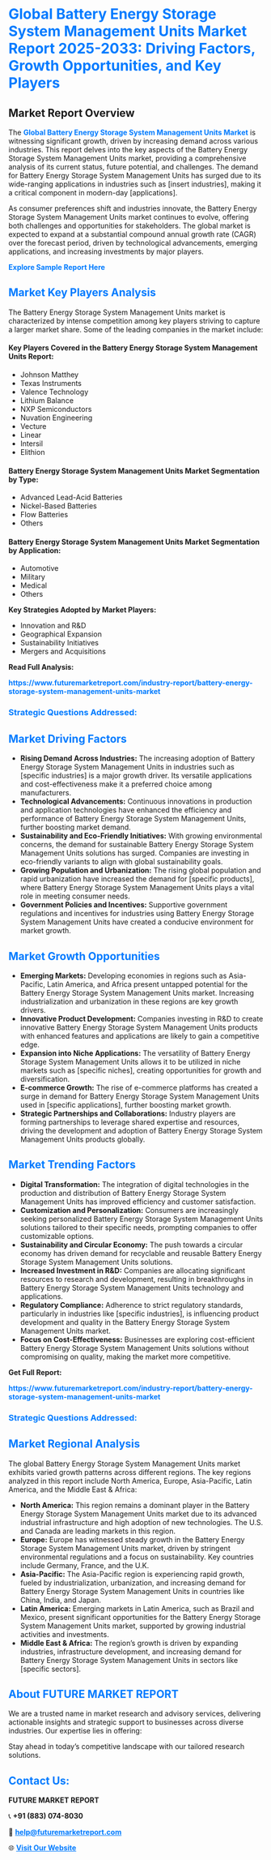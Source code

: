 <h1 style="color: #007BFF;">Global Battery Energy Storage System Management Units Market Report 2025-2033: Driving Factors, Growth Opportunities, and Key Players</h1>

<section id="overview">
<h2>Market Report Overview</h2>
<p>The <a href="https://www.futuremarketreport.com/industry-report/battery-energy-storage-system-management-units-market" style="color: #007BFF; text-decoration: none;"><strong>Global Battery Energy Storage System Management Units Market</strong></a> is witnessing significant growth, driven by increasing demand across various industries. This report delves into the key aspects of the Battery Energy Storage System Management Units market, providing a comprehensive analysis of its current status, future potential, and challenges. The demand for Battery Energy Storage System Management Units has surged due to its wide-ranging applications in industries such as [insert industries], making it a critical component in modern-day [applications].</p>
<p>As consumer preferences shift and industries innovate, the Battery Energy Storage System Management Units market continues to evolve, offering both challenges and opportunities for stakeholders. The global market is expected to expand at a substantial compound annual growth rate (CAGR) over the forecast period, driven by technological advancements, emerging applications, and increasing investments by major players.</p>
</section>

<section id="overview">
<p><a href="https://www.futuremarketreport.com/request-sample/reportId=115763" style="color: #007BFF; text-decoration: none;"><strong>Explore Sample Report Here</strong></a></p>
</section>

<section id="key-players">
<h2 style="color: #007BFF;">Market Key Players Analysis</h2>
<p>The Battery Energy Storage System Management Units market is characterized by intense competition among key players striving to capture a larger market share. Some of the leading companies in the market include:</p>
<h4>Key Players Covered in the Battery Energy Storage System Management Units Report:</h4>
<ul><li>Johnson Matthey</li><li>Texas Instruments</li><li>Valence Technology</li><li>Lithium Balance</li><li>NXP Semiconductors</li><li>Nuvation Engineering</li><li>Vecture</li><li>Linear</li><li>Intersil</li><li>Elithion</li></ul>
<h4>Battery Energy Storage System Management Units Market Segmentation by Type:</h4>
<ul><li>Advanced Lead-Acid Batteries</li><li>Nickel-Based Batteries</li><li>Flow Batteries</li><li>Others</li></ul>

<h4>Battery Energy Storage System Management Units Market Segmentation by Application:</h4>
<ul><li>Automotive</li><li>Military</li><li>Medical</li><li>Others</li></ul>
<p><strong>Key Strategies Adopted by Market Players:</strong></p>
<ul>
<li>Innovation and R&D</li>
<li>Geographical Expansion</li>
<li>Sustainability Initiatives</li>
<li>Mergers and Acquisitions</li>
</ul>
</section>

<section>
<p><strong>Read Full Analysis: </strong></p><a href="https://www.futuremarketreport.com/industry-report/battery-energy-storage-system-management-units-market" style="color: #007BFF; text-decoration: none;"><strong>https://www.futuremarketreport.com/industry-report/battery-energy-storage-system-management-units-market</strong></a>
<h3 style="color: #007BFF;">Strategic Questions Addressed:</h3>
</section>

<section id="driving-factors">
<h2 style="color: #007BFF;">Market Driving Factors</h2>
<ul>
<li><strong>Rising Demand Across Industries:</strong> The increasing adoption of Battery Energy Storage System Management Units in industries such as [specific industries] is a major growth driver. Its versatile applications and cost-effectiveness make it a preferred choice among manufacturers.</li>
<li><strong>Technological Advancements:</strong> Continuous innovations in production and application technologies have enhanced the efficiency and performance of Battery Energy Storage System Management Units, further boosting market demand.</li>
<li><strong>Sustainability and Eco-Friendly Initiatives:</strong> With growing environmental concerns, the demand for sustainable Battery Energy Storage System Management Units solutions has surged. Companies are investing in eco-friendly variants to align with global sustainability goals.</li>
<li><strong>Growing Population and Urbanization:</strong> The rising global population and rapid urbanization have increased the demand for [specific products], where Battery Energy Storage System Management Units plays a vital role in meeting consumer needs.</li>
<li><strong>Government Policies and Incentives:</strong> Supportive government regulations and incentives for industries using Battery Energy Storage System Management Units have created a conducive environment for market growth.</li>
</ul>
</section>

<section id="growth-opportunities">
<h2 style="color: #007BFF;">Market Growth Opportunities</h2>
<ul>
<li><strong>Emerging Markets:</strong> Developing economies in regions such as Asia-Pacific, Latin America, and Africa present untapped potential for the Battery Energy Storage System Management Units market. Increasing industrialization and urbanization in these regions are key growth drivers.</li>
<li><strong>Innovative Product Development:</strong> Companies investing in R&D to create innovative Battery Energy Storage System Management Units products with enhanced features and applications are likely to gain a competitive edge.</li>
<li><strong>Expansion into Niche Applications:</strong> The versatility of Battery Energy Storage System Management Units allows it to be utilized in niche markets such as [specific niches], creating opportunities for growth and diversification.</li>
<li><strong>E-commerce Growth:</strong> The rise of e-commerce platforms has created a surge in demand for Battery Energy Storage System Management Units used in [specific applications], further boosting market growth.</li>
<li><strong>Strategic Partnerships and Collaborations:</strong> Industry players are forming partnerships to leverage shared expertise and resources, driving the development and adoption of Battery Energy Storage System Management Units products globally.</li>
</ul>
</section>

<section id="trending-factors">
<h2 style="color: #007BFF;">Market Trending Factors</h2>
<ul>
<li><strong>Digital Transformation:</strong> The integration of digital technologies in the production and distribution of Battery Energy Storage System Management Units has improved efficiency and customer satisfaction.</li>
<li><strong>Customization and Personalization:</strong> Consumers are increasingly seeking personalized Battery Energy Storage System Management Units solutions tailored to their specific needs, prompting companies to offer customizable options.</li>
<li><strong>Sustainability and Circular Economy:</strong> The push towards a circular economy has driven demand for recyclable and reusable Battery Energy Storage System Management Units solutions.</li>
<li><strong>Increased Investment in R&D:</strong> Companies are allocating significant resources to research and development, resulting in breakthroughs in Battery Energy Storage System Management Units technology and applications.</li>
<li><strong>Regulatory Compliance:</strong> Adherence to strict regulatory standards, particularly in industries like [specific industries], is influencing product development and quality in the Battery Energy Storage System Management Units market.</li>
<li><strong>Focus on Cost-Effectiveness:</strong> Businesses are exploring cost-efficient Battery Energy Storage System Management Units solutions without compromising on quality, making the market more competitive.</li>
</ul>
</section>

<section>
<p><strong>Get Full Report: </strong></p><a href="https://www.futuremarketreport.com/industry-report/battery-energy-storage-system-management-units-market" style="color: #007BFF; text-decoration: none;"><strong>https://www.futuremarketreport.com/industry-report/battery-energy-storage-system-management-units-market</strong></a>
<h3 style="color: #007BFF;">Strategic Questions Addressed:</h3>
</section>


<section id="regional-analysis">
<h2 style="color: #007BFF;">Market Regional Analysis</h2>
<p>The global Battery Energy Storage System Management Units market exhibits varied growth patterns across different regions. The key regions analyzed in this report include North America, Europe, Asia-Pacific, Latin America, and the Middle East & Africa:</p>
<ul>
<li><strong>North America:</strong> This region remains a dominant player in the Battery Energy Storage System Management Units market due to its advanced industrial infrastructure and high adoption of new technologies. The U.S. and Canada are leading markets in this region.</li>
<li><strong>Europe:</strong> Europe has witnessed steady growth in the Battery Energy Storage System Management Units market, driven by stringent environmental regulations and a focus on sustainability. Key countries include Germany, France, and the U.K.</li>
<li><strong>Asia-Pacific:</strong> The Asia-Pacific region is experiencing rapid growth, fueled by industrialization, urbanization, and increasing demand for Battery Energy Storage System Management Units in countries like China, India, and Japan.</li>
<li><strong>Latin America:</strong> Emerging markets in Latin America, such as Brazil and Mexico, present significant opportunities for the Battery Energy Storage System Management Units market, supported by growing industrial activities and investments.</li>
<li><strong>Middle East & Africa:</strong> The region’s growth is driven by expanding industries, infrastructure development, and increasing demand for Battery Energy Storage System Management Units in sectors like [specific sectors].</li>
</ul>
</section>

<footer>
<h2 style="color: #007BFF;">About FUTURE MARKET REPORT</h2>
<p>We are a trusted name in market research and advisory services, delivering actionable insights and strategic support to businesses across diverse industries. Our expertise lies in offering:</p>

<p>Stay ahead in today’s competitive landscape with our tailored research solutions.</p>

<h2 style="color: #007BFF;">Contact Us:</h2>
<p><strong>FUTURE MARKET REPORT</strong></p>
<p>📞 <strong>+91 (883) 074-8030</strong></p>
<p>📧 <strong><a href="mailto:help@futuremarketreport.com" style="color: #007BFF;">help@futuremarketreport.com</a></strong></p>
<p>🌐 <strong><a href="https://www.futuremarketreport.com/" style="color: #007BFF;">Visit Our Website</a></strong></p>
</footer>
